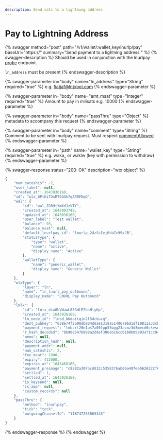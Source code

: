 ```yaml
---
description: Send sats to a lightning address
---
```


# Pay to Lightning Address

{% swagger method="post" path="/v1/wallet/:wallet_key/lnurlp/pay" baseUrl="https://<yourdomain>" summary="Send payment to a lightning address " %}
{% swagger-description %}
Should be used in conjunction with the lnurlpay [probe](../lnurl-pay/probe.md) endpoint.

`ln_address` must be present
{% endswagger-description %}

{% swagger-parameter in="body" name="ln_address" type="String" required="true" %}
e.g. fiatjaf@lntxbot.com
{% endswagger-parameter %}

{% swagger-parameter in="body" name="amt_msat" type="Integer" required="true" %}
Amount to pay in milisats e.g. 10000
{% endswagger-parameter %}

{% swagger-parameter in="body" name="passThru" type="Object" %}
metadata to accompany this request
{% endswagger-parameter %}

{% swagger-parameter in="body" name="comment" type="String" %}
Comment to be sent with lnurlpay request. Must respect [commentAllowed](https://github.com/fiatjaf/lnurl-rfc/blob/luds/12.md)
{% endswagger-parameter %}

{% swagger-parameter in="path" name="wallet_key" type="String" required="true" %}
e.g. waka\_ or waklw (key with permission to withdraw)
{% endswagger-parameter %}

{% swagger-response status="200: OK" description="wtx object" %}
```javascript
{
    "num_satoshis": -2,
    "user_label": null,
    "created_at": 1643036160,
    "id": "wtx_BPtKiTOxRTEGGk7qAPDFEqO",
    "wal": {
        "id": "wal_ZOBHtYmXdJzVTY",
        "created_at": 1642003748,
        "updated_at": 1643036160,
        "user_label": "Test wallet",
        "balance": 93,
        "balance_msat": null,
        "default_lnurlpay_id": "lnurlp_24zScIej6hbZv99xJB",
        "statusType": {
            "type": "wallet",
            "name": "active",
            "display_name": "Active"
        },
        "walletType": {
            "name": "generic_wallet",
            "display_name": "Generic Wallet"
        }
    },
    "wtxType": {
        "layer": "ln",
        "name": "ln_lnurl_pay_outbound",
        "display_name": "LNURL Pay Outbound"
    },
    "lnTx": {
        "id": "lntx_diw0bVWawL83GdLP2bhHlyKp",
        "created_at": 1643036160,
        "ln_node_id": "lnod_bkdaitqin2l54cbuvq",
        "dest_pubkey": "028e74f2598db804d8ae1319a5140679bd1df10811a33cbb82a183035110343760",
        "payment_request": "lnbcrt20n1ps7a00lpp53wgg23acnz3d3mecd6ckesqmpvz7jwh3ej2xwsmlssx83m6v6lqshp5nwcng97n3wtc2q89t3nk4fyflqh2r0s35jvzd7rlh9whqz40cmvscqzpgxqyd9uqsp53ugy72d0me2ftqg0ft9awhpzpxv7q62n5ye9zlfuwr5uzcut40qs9qyyssqtsdqrh43a9edmzumlnwpx34tucr4vva2hjqzcdkjd0l5fam8k5unc6803c2fsajhchxcqdrvsjtmdymylftl4626cf6f77gr24gqazcpj45nea",
        "r_hash_decoded": "8b908547b898a2d8ef386eb16cc01b0b05e93af1cc9467437f840c78ef4cd7c1",
        "memo": null,
        "description_hash": null,
        "payment_addr": null,
        "num_satoshis": 2,
        "fee_msat": 1000,
        "expiry": 432000,
        "expires_at": 1643468160,
        "payment_preimage": "c8282a307bcd812c5358376ab66a487ee5626222f6f9ee799bb237de252a07cc",
        "settled": 1,
        "settled_at": 1643036160,
        "is_keysend": null,
        "is_amp": null,
        "custom_records": null
    },
    "passThru": {
        "method": "lnurlpay",
        "tick": "tock",
        "outgoingChannelId": "118747255865345"
    }
}
```
{% endswagger-response %}
{% endswagger %}
